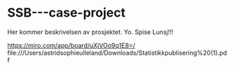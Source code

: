 # SSB---case-project
Her kommer beskrivelsen av prosjektet. 
Yo. 
Spise Lunsj!!!

https://miro.com/app/board/uXjVOo9q1E8=/
file:///Users/astridsophieulleland/Downloads/Statistikkpublisering%20(1).pdf

